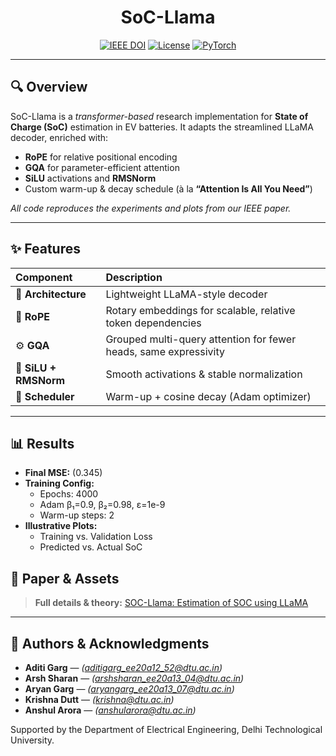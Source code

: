 <!-- prettier-ignore -->
<h1 align="center">SoC-Llama</h1>
<p align="center">
  <a href="https://ieeexplore.ieee.org/document/10719268"><img src="https://img.shields.io/badge/DOI-10719268-blue.svg?style=flat-square" alt="IEEE DOI"/></a>
  <a href="LICENSE"><img src="https://img.shields.io/github/license/Arsh-2811/SoC-Llama?style=flat-square" alt="License"/></a>
  <a href="https://pypi.org/project/torch/"><img src="https://img.shields.io/badge/PyTorch-%3E%3D1.13-lightgrey?style=flat-square" alt="PyTorch"/></a>
</p>

---

## 🔍 Overview
SoC-Llama is a *transformer-based* research implementation for **State of Charge (SoC)** estimation in EV batteries. It adapts the streamlined LLaMA decoder, enriched with:
- **RoPE** for relative positional encoding  
- **GQA** for parameter-efficient attention  
- **SiLU** activations and **RMSNorm**  
- Custom warm-up & decay schedule (à la **“Attention Is All You Need”**)  

_All code reproduces the experiments and plots from our IEEE paper._

---

## ✨ Features
| Component               | Description                                                      |
|:------------------------|:-----------------------------------------------------------------|
| 🔧 **Architecture**     | Lightweight LLaMA-style decoder                                   |
| 📐 **RoPE**             | Rotary embeddings for scalable, relative token dependencies      |
| ⚙️ **GQA**              | Grouped multi-query attention for fewer heads, same expressivity |
| 🌊 **SiLU + RMSNorm**   | Smooth activations & stable normalization                        |
| 🚀 **Scheduler**        | Warm-up + cosine decay (Adam optimizer)                          |

---

## 📊 Results
- **Final MSE:** \(0.345\)  
- **Training Config:**  
  - Epochs: 4000  
  - Adam β₁=0.9, β₂=0.98, ε=1e-9
  - Warm-up steps: 2  
- **Illustrative Plots:**  
  <ul>
    <li>Training vs. Validation Loss</li>
    <li>Predicted vs. Actual SoC</li>
  </ul>

## 📑 Paper & Assets

> **Full details & theory:**
> [SOC-Llama: Estimation of SOC using LLaMA](https://ieeexplore.ieee.org/document/10719268)

---

## 👥 Authors & Acknowledgments

* **Aditi Garg** — *([aditigarg_ee20a12_52@dtu.ac.in](mailto:aditigarg_ee20a12_52@dtu.ac.in))*
* **Arsh Sharan** — *([arshsharan_ee20a13_04@dtu.ac.in](mailto:arshsharan_ee20a13_04@dtu.ac.in))*
* **Aryan Garg** — *([aryangarg_ee20a13_07@dtu.ac.in](mailto:aryangarg_ee20a13_07@dtu.ac.in))*
* **Krishna Dutt** — *([krishna@dtu.ac.in](mailto:krishna@dtu.ac.in))*
* **Anshul Arora** — *([anshularora@dtu.ac.in](mailto:anshularora@dtu.ac.in))*

Supported by the Department of Electrical Engineering, Delhi Technological University.

